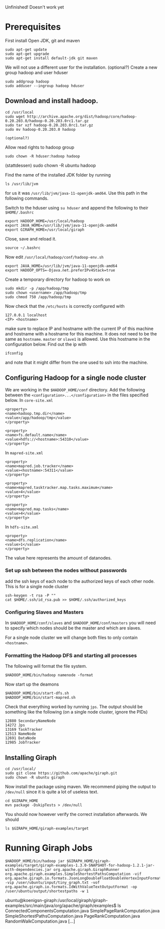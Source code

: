 
Unfinished! Doesn't work yet

# Prerequisites
First install Open JDK, git and maven
```
sudo apt-get update
sudo apt-get upgrade
sudo apt-get install default-jdk git maven
```

We will not use a different user for the installation.
(optional?)
Create a new group hadoop and user hduser
```
sudo addgroup hadoop
sudo adduser --ingroup hadoop hduser
```



## Download and install hadoop.
```
cd /usr/local
sudo wget http://archive.apache.org/dist/hadoop/core/hadoop-0.20.203.0/hadoop-0.20.203.0rc1.tar.gz
sudo tar xzf hadoop-0.20.203.0rc1.tar.gz
sudo mv hadoop-0.20.203.0 hadoop

(optional?)
```
Allow read rights to hadoop group
```
sudo chown -R hduser:hadoop hadoop
```

(stattdessen)
sudo chown -R ubuntu hadoop




Find the name of the installed JDK folder by running 
```
ls /usr/lib/jvm
```
for us it was `/usr/lib/jvm/java-11-openjdk-amd64`. Use this path in the following commands.

Switch to the hduser using `su hduser` and append the following to their `$HOME/.bashrc`
```
export HADOOP_HOME=/usr/local/hadoop
export JAVA_HOME=/usr/lib/jvm/java-11-openjdk-amd64
export GIRAPH_HOME=/usr/local/giraph
```
Close, save and reload it.
```
source ~/.bashrc
```
Now edit `/usr/local/hadoop/conf/hadoop-env.sh`
```
export JAVA_HOME=/usr/lib/jvm/java-11-openjdk-amd64
export HADOOP_OPTS=-Djava.net.preferIPv4Stack=true
```


Create a temporary directory for hadoop to work on
```
sudo mkdir -p /app/hadoop/tmp
sudo chown <username> /app/hadoop/tmp
sudo chmod 750 /app/hadoop/tmp
```


Now check that the `/etc/hosts` is correctly configured with
```
127.0.0.1 localhost
<IP> <hostname>
```
make sure to replace IP and hostname with the current IP of this machine and  hostname with a hostname for this machine. It does not need to be the same as `hostname`. `master` or `slave1` is allowed. Use this hostname in the configuration below.
Find out the ip with
```
ifconfig
```
and note that it might differ from the one used to ssh into the machine.


## Configuring Hadoop for a single node cluster
We are working in the `$HADOOP_HOME/conf` directory. Add the following between the `<configuration>...</configuration>` in the files specified below.
In `core-site.xml`
```
<property>
<name>hadoop.tmp.dir</name>
<value>/app/hadoop/tmp</value>
</property>

<property> 
<name>fs.default.name</name> 
<value>hdfs://<hostname>:54310</value> 
</property>
```

In `mapred-site.xml`
```
<property>
<name>mapred.job.tracker</name> 
<value><hostname>:54311</value>
</property>

<property>
<name>mapred.tasktracker.map.tasks.maximum</name>
<value>4</value>
</property>

<property>
<name>mapred.map.tasks</name>
<value>4</value>
</property>
```

In `hdfs-site.xml`
```
<property>
<name>dfs.replication</name> 
<value>1</value> 
</property>
```
The value here represents the amount of datanodes.


### Set up ssh between the nodes without passwords
add the ssh keys of each node to the authorized keys of each other node.
This is for a single node cluster
```
ssh-keygen -t rsa -P ""
cat $HOME/.ssh/id_rsa.pub >> $HOME/.ssh/authorized_keys
```


### Configuring Slaves and Masters
In `$HADOOP_HOME/conf/slaves` and `$HADOOP_HOME/conf/masters` you will need to specify which nodes should be the master and which are slaves.

For a single node cluster we will change both files to only contain `<hostname>`.


### Formatting the Hadoop DFS and starting all processes
The following will format the file system.
```
$HADOOP_HOME/bin/hadoop namenode -format
```
Now start up the deamons
```
$HADOOP_HOME/bin/start-dfs.sh
$HADOOP_HOME/bin/start-mapred.sh
```

Check that everything worked by running `jps`. The output should be something like the following (on a single node cluster, ignore the PIDs)
```
12880 SecondaryNameNode
14272 Jps
13169 TaskTracker
12513 NameNode
12691 DataNode
12985 JobTracker
```



## Installing Giraph
```
cd /usr/local/
sudo git clone https://github.com/apache/giraph.git
sudo chown -R ubuntu giraph
```
Now install the package using maven. We recommend piping the output to `/dev/null` since it is quite a lot of useless text.
```
cd $GIRAPH_HOME
mvn package -DskipTests > /dev/null
```
You should now however verify the correct installation afterwards.
We should
```
ls $GIRAPH_HOME/giraph-examples/target
```



# Running Giraph Jobs

```
$HADOOP_HOME/bin/hadoop jar $GIRAPH_HOME/giraph-examples/target/giraph-examples-1.3.0-SNAPSHOT-for-hadoop-1.2.1-jar-with-dependencies.jar org.apache.giraph.GiraphRunner org.apache.giraph.examples.SimpleShortestPathsComputation -vif org.apache.giraph.io.formats.JsonLongDoubleFloatDoubleVertexInputFormat -vip /user/ubuntu/input/tiny_graph.txt -vof org.apache.giraph.io.formats.IdWithValueTextOutputFormat -op /user/ubuntu/output/shortestpaths -w 1
```







ubuntu@koenigsn-giraph:/usr/local/giraph/giraph-examples/src/main/java/org/apache/giraph/examples$ ls
ConnectedComponentsComputation.java
SimplePageRankComputation.java
SimpleShortestPathsComputation.java
PageRankComputation.java
RandomWalkComputation.java
[...]

